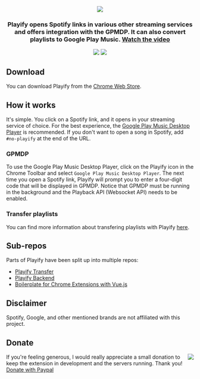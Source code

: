 <div align="center">
	<img src="https://i.imgur.com/4y0EiJ3.png">
	<h3>Playify opens Spotify links in various other streaming services and offers integration with the GPMDP. It can also convert playlists to Google Play Music. <a href="https://youtu.be/NNu1ZseYMt8">Watch the video</a></h3>
	<img src="https://img.shields.io/chrome-web-store/users/nimelepbpejjlbmoobocpfnjhihnpked.svg?logo=google-chrome&logoColor=white&label=downloads&style=for-the-badge">
	<img src="https://img.shields.io/chrome-web-store/rating/nimelepbpejjlbmoobocpfnjhihnpked.svg?logo=google-chrome&logoColor=white&label=rating&style=for-the-badge">
</div>

## Download

You can download Playify from the [Chrome Web Store](https://chrome.google.com/webstore/detail/playify/cniimiiflgmmjmcohcgnofcdiifdifef).

## How it works

It's simple. You click on a Spotify link, and it opens in your streaming service of choice. For the best experience, the [Google Play Music Desktop Player](https://googleplaymusicdesktopplayer.com) is recommended. If you don't want to open a song in Spotify, add `#no-playify` at the end of the URL.

### GPMDP

To use the Google Play Music Desktop Player, click on the Playify icon in the Chrome Toolbar and select `Google Play Music Desktop Player`. The next time you open a Spotify link, Playify will prompt you to enter a four-digit code that will be displayed in GPMDP. Notice that GPMDP must be running in the background and the Playback API (Websocket API) needs to be enabled.

### Transfer playlists

You can find more information about transfering playlists with Playify [here](https://github.com/krmax44/Playify-Transfer/blob/master/README.md#playify-transfer).

## Sub-repos

Parts of Playify have been split up into multiple repos:

 - [Playify Transfer](https://github.com/krmax44/Playify-Transfer)
 - [Playify Backend](https://github.com/krmax44/Playify-Backend)
 - [Boilerplate for Chrome Extensions with Vue.js](https://github.com/krmax44/chrome-extension-vue-boilerplate)

## Disclaimer

Spotify, Google, and other mentioned brands are not affiliated with this project.

## Donate

<a href="https://www.paypal.com/cgi-bin/webscr?cmd=_s-xclick&hosted_button_id=VRGZY3DW4UALC"><img src="https://www.paypal.com/en_US/i/btn/btn_donateCC_LG.gif" align="right"></a>

If you're feeling generous, I would really appreciate a small donation to keep the extension in development and the servers running. Thank you! [Donate with Paypal](https://www.paypal.com/cgi-bin/webscr?cmd=_s-xclick&hosted_button_id=VRGZY3DW4UALC)